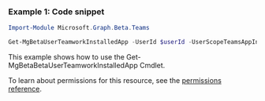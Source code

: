 ### Example 1: Code snippet

```powershellImport-Module Microsoft.Graph.Beta.Teams

Get-MgBetaUserTeamworkInstalledApp -UserId $userId -UserScopeTeamsAppInstallationId $userScopeTeamsAppInstallationId
```
This example shows how to use the Get-MgBetaBetaUserTeamworkInstalledApp Cmdlet.
To learn about permissions for this resource, see the [permissions reference](/graph/permissions-reference).

